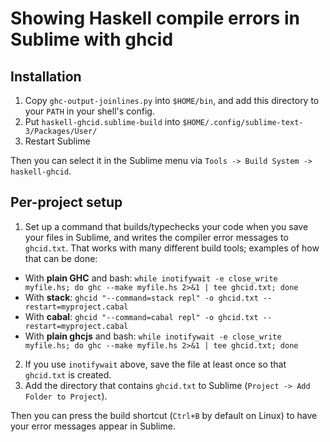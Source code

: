 # Showing Haskell compile errors in Sublime with ghcid

## Installation

1. Copy `ghc-output-joinlines.py` into `$HOME/bin`, and add this directory to your `PATH` in your shell's config.
2. Put `haskell-ghcid.sublime-build` into `$HOME/.config/sublime-text-3/Packages/User/`
3. Restart Sublime

Then you can select it in the Sublime menu via `Tools -> Build System -> haskell-ghcid`.

## Per-project setup

1. Set up a command that builds/typechecks your code when you save your files in Sublime, and writes the compiler error messages to `ghcid.txt`. That works with many different build tools; examples of how that can be done:
  * With **plain GHC** and bash: `while inotifywait -e close_write myfile.hs; do ghc --make myfile.hs 2>&1 | tee ghcid.txt; done`
  * With **stack**: `ghcid "--command=stack repl" -o ghcid.txt --restart=myproject.cabal`
  * With **cabal**: `ghcid "--command=cabal repl" -o ghcid.txt --restart=myproject.cabal`
  * With **plain ghcjs** and bash: `while inotifywait -e close_write myfile.hs; do ghc --make myfile.hs 2>&1 | tee ghcid.txt; done`
2. If you use `inotifywait` above, save the file at least once so that `ghcid.txt` is created.
3. Add the directory that contains `ghcid.txt` to Sublime (`Project -> Add Folder to Project`).

Then you can press the build shortcut (`Ctrl+B` by default on Linux) to have your error messages appear in Sublime.
